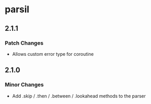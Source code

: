 # parsil

## 2.1.1

### Patch Changes

- Allows custom error type for coroutine

## 2.1.0

### Minor Changes

- Add .skip / .then / .between / .lookahead methods to the parser
